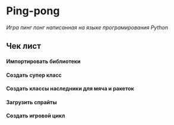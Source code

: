 # Ping-pong

*Игра пинг понг написанная на языке програмирования Python*

## Чек лист
#### Импортировать библиотеки
#### Создать супер класс
#### Создать классы наследники для мяча и ракеток
#### Загрузить спрайты
#### Создать игровой цикл


